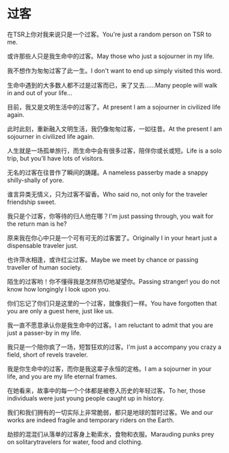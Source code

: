 # 过客

<p><span class="chinese">在TSR上你对我来说只是一个过客。</span><span class="english">You're just a random person on TSR to me.</span></p>

<p><span class="chinese">或许那些人只是我生命中的过客。</span><span class="english">May those who just a sojourner in my life.</span></p>

<p><span class="chinese">我不想作为匆匆过客了此一生。</span><span class="english">I don't want to end up simply visited this word.</span></p>

<p><span class="chinese">生命中遇到的大多数人都不过是过客而已，来了又去……</span><span class="english">Many people will walk in and out of your life...</span></p>

<p><span class="chinese">目前，我又是文明生活中的过客了。</span><span class="english">At present I am a sojourner in civilized life again.</span></p>

<p><span class="chinese">此时此刻，重新融入文明生活，我仍像匆匆过客，一如往昔。</span><span class="english">At the present I am sojourner in civilized life again.</span></p>

<p><span class="chinese">人生就是一场孤单旅行，而生命中会有很多过客，陪伴你或长或短。</span><span class="english">Life is a solo trip, but you’ll have lots of visitors.</span></p>

<p><span class="chinese">无名的过客在往昔作了瞬间的踌躇。</span><span class="english">A nameless passerby made a snappy shilly-shally of yore.</span></p>

<p><span class="chinese">谁言异类无情义，只为过客不留香。</span><span class="english">Who said no, not only for the traveler friendship sweet.</span></p>

<p><span class="chinese">我只是个过客，你等待的归人他在哪？</span><span class="english">I'm just passing through, you wait for the return man is he?</span></p>

<p><span class="chinese">原来我在你心中只是一个可有可无的过客罢了。</span><span class="english">Originally I in your heart just a dispensable traveler just.</span></p>

<p><span class="chinese">也许萍水相逢，或许红尘过客。</span><span class="english">Maybe we meet by chance or passing traveller of human society.</span></p>

<p><span class="chinese">陌生的过客哟！你不懂得我是怎样热切地凝望你。</span><span class="english">Passing stranger! you do not know how longingly I look upon you.</span></p>

<p><span class="chinese">你们忘记了你们只是这里的一个过客，就像我们一样。</span><span class="english">You have forgotten that you are only a guest here, just like us.</span></p>

<p><span class="chinese">我一直不愿意承认你是我生命中的过客。</span><span class="english">I am reluctant to admit that you are just a passer-by in my life.</span></p>

<p><span class="chinese">我只是一个陪你疯了一场，短暂狂欢的过客。</span><span class="english">I'm just a accompany you crazy a field, short of revels traveler.</span></p>

<p><span class="chinese">我是你生命中的过客，而你是我这辈子永恒的定格。</span><span class="english">I am a sojourner in your life, and you are my life eternal frames.</span></p>

<p><span class="chinese">在她看来，故事中的每一个个体都是被卷入历史的年轻过客。</span><span class="english">To her, those individuals were just young people caught up in history.</span></p>

<p><span class="chinese">我们和我们拥有的一切实际上非常脆弱，都只是地球的暂时过客。</span><span class="english">We and our works are indeed fragile and temporary riders on the Earth.</span></p>

<p><span class="chinese">劫掠的混混们从落单的过客身上勒索水，食物和衣服。</span><span class="english">Marauding punks prey on solitarytravelers for water, food and clothing.</span></p>

